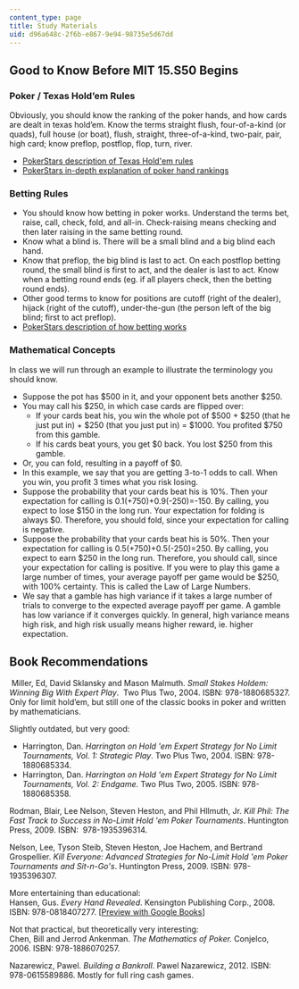 ```yaml
---
content_type: page
title: Study Materials
uid: d96a648c-2f6b-e867-9e94-98735e5d67dd
---
```


Good to Know Before MIT 15.S50 Begins
-------------------------------------

### Poker / Texas Hold’em Rules

Obviously, you should know the ranking of the poker hands, and how cards are dealt in texas hold’em. Know the terms straight flush, four-of-a-kind (or quads), full house (or boat), flush, straight, three-of-a-kind, two-pair, pair, high card; know preflop, postflop, flop, turn, river.

*   [PokerStars description of Texas Hold'em rules](https://www.pokerstars.com/poker/games/texas-holdem/)
*   [PokerStars in-depth explanation of poker hand rankings](https://www.pokerstars.com/poker/games/rules/hand-rankings/)

### Betting Rules

*   You should know how betting in poker works. Understand the terms bet, raise, call, check, fold, and all-in. Check-raising means checking and then later raising in the same betting round.
*   Know what a blind is. There will be a small blind and a big blind each hand.
*   Know that preflop, the big blind is last to act. On each postflop betting round, the small blind is first to act, and the dealer is last to act. Know when a betting round ends (eg. if all players check, then the betting round ends).
*   Other good terms to know for positions are cutoff (right of the dealer), hijack (right of the cutoff), under-the-gun (the person left of the big blind; first to act preflop).
*   [PokerStars description of how betting works](https://www.pokerstars.com/poker/games/rules/)

### Mathematical Concepts

In class we will run through an example to illustrate the terminology you should know.

*   Suppose the pot has $500 in it, and your opponent bets another $250.
*   You may call his $250, in which case cards are flipped over:
    *   If your cards beat his, you win the whole pot of $500 + $250 (that he just put in) + $250 (that you just put in) = $1000. You profited $750 from this gamble.
    *   If his cards beat yours, you get $0 back. You lost $250 from this gamble.
*   Or, you can fold, resulting in a payoff of $0.
*   In this example, we say that you are getting 3-to-1 odds to call. When you win, you profit 3 times what you risk losing.
*   Suppose the probability that your cards beat his is 10%. Then your expectation for calling is 0.1(+750)+0.9(-250)=-150. By calling, you expect to lose $150 in the long run. Your expectation for folding is always $0. Therefore, you should fold, since your expectation for calling is negative.
*   Suppose the probability that your cards beat his is 50%. Then your expectation for calling is 0.5(+750)+0.5(-250)=250. By calling, you expect to earn $250 in the long run. Therefore, you should call, since your expectation for calling is positive. If you were to play this game a large number of times, your average payoff per game would be $250, with 100% certainty. This is called the Law of Large Numbers.
*   We say that a gamble has high variance if it takes a large number of trials to converge to the expected average payoff per game. A gamble has low variance if it converges quickly. In general, high variance means high risk, and high risk usually means higher reward, ie. higher expectation.

Book Recommendations
--------------------

 Miller, Ed, David Sklansky and Mason Malmuth. _Small Stakes Holdem: Winning Big With Expert Play_.  Two Plus Two, 2004. ISBN: 978-1880685327. Only for limit hold’em, but still one of the classic books in poker and written by mathematicians.

Slightly outdated, but very good:

*   Harrington, Dan. _Harrington on Hold 'em Expert Strategy for No Limit Tournaments, Vol. 1: Strategic Play_. Two Plus Two, 2004. ISBN: 978-1880685334.
*   Harrington, Dan. _Harrington on Hold 'em Expert Strategy for No Limit Tournaments, Vol. 2: Endgame_. Two Plus Two, 2005. ISBN: 978-1880685358.

Rodman, Blair, Lee Nelson, Steven Heston, and Phil Hllmuth, Jr. _Kill Phil: The Fast Track to Success in No-Limit Hold 'em Poker Tournaments_. Huntington Press, 2009. ISBN:  978-1935396314.

Nelson, Lee, Tyson Steib, Steven Heston, Joe Hachem, and Bertrand Grospellier. _Kill Everyone: Advanced Strategies for No-Limit Hold 'em Poker Tournaments and Sit-n-Go's_. Huntington Press, 2009. ISBN: 978-1935396307.

More entertaining than educational:  
Hansen, Gus. _Every Hand Revealed_. Kensington Publishing Corp., 2008. ISBN: 978-0818407277. \[[Preview with Google Books](https://books.google.com/books?id=NglQ5DsdnXoC&printsec=frontcover#v=onepage&q&f=false)\]

Not that practical, but theoretically very interesting:  
Chen, Bill and Jerrod Ankenman. _The Mathematics of Poker._ Conjelco, 2006. ISBN: 978-1886070257.

Nazarewicz, Pawel. _Building a Bankroll_. Pawel Nazarewicz, 2012. ISBN: 978-0615589886. Mostly for full ring cash games.